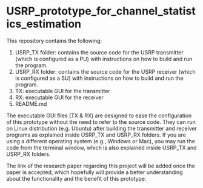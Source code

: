 # USRP_prototype_for_channel_statistics_estimation

This repository contains the following:

1) USRP_TX folder: contains the source code for the USRP transmitter (which is configured as a PU) with instructions on how to build and run the program.
2) USRP_RX folder: contains the source code for the USRP receiver (which is configured as a SU) with instructions on how to build and run the program.
3) TX: executable GUI for the transmitter
4) RX: executable GUI for the receiver
5) README.md

The executable GUI files (TX & RX) are designed to ease the configuration of this prototype without the need to refer to the source code. They can run on Linux distribution (e.g. Ubuntu) after building the transmitter and receiver programs as explained inside USRP_TX and USRP_RX folders. If you are using a different operating system (e.g., Windows or Mac), you may run the code from the terminal window, which is also explained inside USRP_TX and USRP_RX folders.

The link of the research paper regarding this project will be added once the paper is accepted, which hopefully will provide a better understanding about the functionality and the benefit of this prototype.

